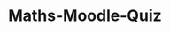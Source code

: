 ---
layout: post
title: Maths-Moodle-Quiz
lien: https://degrangem.github.io/maths-moodle-quiz/
description: >-
  Site présentant la liste de mes intégrations moodles
image: >-
  https://user-images.githubusercontent.com/53106394/215164991-d01eb716-1f9e-49d5-9ac7-c5c65fe9bf2c.png
category: Intégration Moodle
tags:
  - Moodle
  - Mathématiques
---